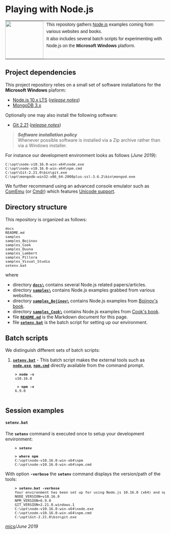 # Playing with Node.js

<table style="font-family:Helvetica,Arial;font-size:14px;line-height:1.6;">
  <tr>
  <td style="border:0;padding:0 10px 0 0;min-width:120px;"><a href="http://nodejs.org/"><img src="https://nodejs.org/static/images/logos/nodejs-new-pantone-black.png" width="120"/></a></td>
  <td style="border:0;padding:0;vertical-align:text-top;">This repository gathers <a href="https://nodejs.org/en/">Node.js</a> examples coming from various websites and books.<br/>
  It also includes several batch scripts for experimenting with Node.js on the <b>Microsoft Windows</b> platform.
  </td>
  </tr>
</table>

## Project dependencies

This project repository relies on a small set of software installations for the **Microsoft Windows** plaform:

- [Node.js 10.x LTS](https://nodejs.org/en/download/) ([*release notes*](https://github.com/nodejs/node/blob/master/doc/changelogs/CHANGELOG_V10.md#10.16.0))
- [MongoDB 3.x](https://www.mongodb.org/dl/win32/x86_64-2008plus-ssl)

Optionally one may also install the following software:

- [Git 2.21](https://git-scm.com/download/win) ([*release notes*](https://raw.githubusercontent.com/git/git/master/Documentation/RelNotes/2.21.0.txt))

> ***Software installation policy***<br/>
> Whenever possible software is installed via a Zip archive rather than via a Windows installer.

For instance our development environment looks as follows (*June 2019*):

<pre style="font-size:80%;">
C:\opt\node-v10.16.0-win-x64\node.exe
C:\opt\node-v10.16.0-win-x64\npm.cmd
C:\opt\Git-2.21.0\bin\git.exe
C:\opt\mongodb-win32-x86_64-2008plus-ssl-3.6.2\bin\mongod.exe
</pre>

We further recommand using an advanced console emulator such as [ComEmu](https://conemu.github.io/) (or [Cmdr](http://cmder.net/)) which features [Unicode support](https://conemu.github.io/en/UnicodeSupport.html).

## Directory structure

This repository is organized as follows:
<pre style="font-size:80%;">
docs
README.md
samples
samples_Bojinov
samples_Cook
samples_Duuna
samples_Lambert
samples_Pillora
samples_Visual_Studio
setenv.bat
</pre>

where

- directory [**`docs\`**](docs/) contains several Node.js related papers/articles.
- directory [**`samples\`**](samples/) contains Node.js examples grabbed from various websites.
- directory [**`samples_Bojinov\`**](samples_Bojinov/) contains Node.js examples from [Bojinov's book](https://www.amazon.com/RESTful-Web-API-Design-Node-JS/dp/1786469138).
- directory [**`samples_Cook\`**](samples_Cook/) contains Node.js examples from [Cook's book](https://www.amazon.com/Node-js-Essentials-Fabian-Cook/dp/1785284924).
- file [**`README.md`**](README.md) is the Markdown document for this page.
- file [**`setenv.bat`**](setenv.bat) is the batch script for setting up our environment.

## Batch scripts

We distinguish different sets of batch scripts:

1. [**`setenv.bat`**](setenv.bat) - This batch script makes the external tools such as [**`node.exe`**](https://nodejs.org/api/cli.html#cli_command_line_options), [**`npm.cmd`**](https://docs.npmjs.com/cli/npm) directly available from the command prompt.

    <pre style="font-size:80%;">
    <b>&gt; node -v</b>
    v10.16.0

    <b> &gt; npm -v</b>
    6.9.0
    </pre>


## Session examples

#### `setenv.bat`

The **`setenv`** command is executed once to setup your development environment:

<pre style="margin:10px 0 0 30px;font-size:80%;">
<b>&gt; setenv</b>

<b>&gt; where npm</b>
C:\opt\node-v10.16.0-win-x64\npm
C:\opt\node-v10.16.0-win-x64\npm.cmd
</pre>

With option **`-verbose`** the **`setenv`** command displays the version/path of the tools:

<pre style="margin:10px 0 0 30px;font-size:80%;">
<b>&gt; setenv.bat -verbose</b>
Your environment has been set up for using Node.js 10.16.0 (x64) and npm.
NODE_VERSION=v10.16.0
NPM_VERSION=6.9.0
GIT_VERSION=2.21.0.windows.1
C:\opt\node-v10.16.0-win-x64\node.exe
C:\opt\node-v10.16.0-win-x64\npm.cmd
C:\opt\Git-2.21.0\bin\git.exe
</pre>


*[mics](http://lampwww.epfl.ch/~michelou/)/June 2019*

